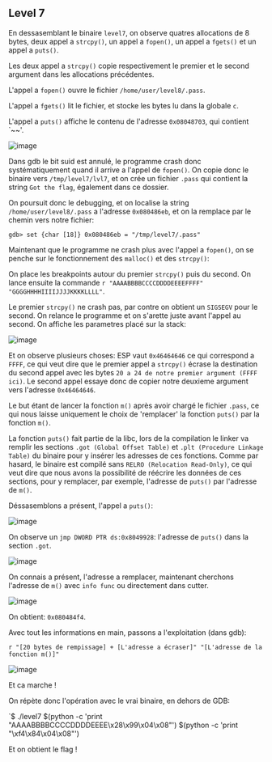 ## Level 7

En dessasemblant le binaire `level7`, on observe quatres allocations de 8 bytes,
deux appel a `strcpy()`, un appel a `fopen()`, un appel a `fgets()` et un appel
a `puts()`.

Les deux appel a `strcpy()` copie respectivement le premier et le second
argument dans les allocations précédentes.

L'appel a `fopen()` ouvre le fichier `/home/user/level8/.pass`.

L'appel a `fgets()` lit le fichier, et stocke les bytes lu dans la globale `c`.

L'appel a `puts()` affiche le contenu de l'adresse `0x08048703`, qui contient
`~~'.

![image](https://user-images.githubusercontent.com/29956389/89811135-825fe780-db3e-11ea-9ad1-f7553e77d305.png)

Dans gdb le bit suid est annulé, le programme crash donc systématiquement quand
il arrive a l'appel de `fopen()`. On copie donc le binaire vers `/tmp/level7/lvl7`, et on crée un fichier `.pass` qui contient la string `Got the flag`, également dans ce dossier.

On poursuit donc le debugging, et on localise la string
`/home/user/level8/.pass` a l'adresse `0x080486eb`, et on la remplace par le
chemin vers notre fichier:

`gdb> set {char [18]} 0x080486eb = "/tmp/level7/.pass"`

Maintenant que le programme ne crash plus avec l'appel a `fopen()`, on se penche
sur le fonctionnement des `malloc()` et des `strcpy()`:

On place les breakpoints autour du premier `strcpy()` puis du second. On lance
ensuite la commande `r "AAAABBBBCCCCDDDDEEEEFFFF" "GGGGHHHHIIIIJJJJKKKKLLLL"`.

Le premier `strcpy()` ne crash pas, par contre on obtient un `SIGSEGV` pour le
second. On relance le programme et on s'arette juste avant l'appel au second.
On affiche les parametres placé sur la stack:

![image](https://user-images.githubusercontent.com/29956389/89812447-74ab6180-db40-11ea-9be4-6f2db32cf4e0.png)

Et on observe plusieurs choses: ESP vaut `0x46464646` ce qui correspond a
`FFFF`, ce qui veut dire que le premier appel a `strcpy()` écrase la destination
du second appel avec les bytes `20 a 24 de notre premier argument (FFFF ici)`. Le second appel essaye donc
de copier notre deuxieme argument vers l'adresse `0x46464646`.

Le but étant de lancer la fonction `m()` après avoir chargé le fichier `.pass`,
ce qui nous laisse uniquement le choix de 'remplacer' la fonction `puts()` par
la fonction `m()`.

La fonction `puts()` fait partie de la libc, lors de la compilation le linker va
remplir les sections `.got (Global Offset Table)` et `.plt (Procedure Linkage Table)` du binaire pour y insérer les adresses de
ces fonctions. Comme par hasard, le binaire est compilé sans `RELRO (Relocation
Read-Only)`, ce qui veut dire que nous avons la possibilité de réécrire les
données de ces sections, pour y remplacer, par exemple, l'adresse de `puts()`
par l'adresse de `m()`.

Déssasemblons a présent, l'appel a `puts()`:

![image](https://user-images.githubusercontent.com/29956389/89813576-2f882f00-db42-11ea-87a8-1e902b62b6d0.png)

On observe un `jmp DWORD PTR ds:0x8049928`: l'adresse de `puts()` dans la
section `.got`.

![image](https://user-images.githubusercontent.com/29956389/89813735-6a8a6280-db42-11ea-9293-87bbd7924eca.png)

On connais a présent, l'adresse a remplacer, maintenant cherchons l'adresse de
`m()` avec `info func` ou directement dans cutter.

![image](https://user-images.githubusercontent.com/29956389/89814255-25b2fb80-db43-11ea-87c2-6b880055c3db.png)

On obtient: `0x080484f4`.

Avec tout les informations en main, passons a l'exploitation (dans gdb):

`r "[20 bytes de rempissage] + [L'adresse a écraser]" "[L'adresse de la fonction m()]"`

![image](https://user-images.githubusercontent.com/29956389/89814901-2c8e3e00-db44-11ea-9950-33db0e303e43.png)

Et ca marche !

On répète donc l'opération avec le vrai binaire, en dehors de GDB:

`$ ./level7 $(python -c 'print "AAAABBBBCCCCDDDDEEEE\x28\x99\x04\x08"') $(python -c 'print "\xf4\x84\x04\x08"')

Et on obtient le flag !




